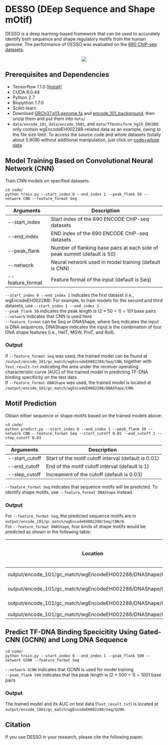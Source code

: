 # DESSO (DEep Sequence and Shape mOtif)
DESSO is a deep learning-based framework that can be used to accurately identify both sequence and shape regulatory motifs from the human genome. The performance of DESSO was evaluated on the [690 ChIP-seq datasets](https://genome.ucsc.edu/ENCODE/downloads.html).

<p align="center"> 
<img src="https://github.com/viyjy/DESSO/blob/master/workflow.PNG">
</p>

## Prerequisites and Dependencies
* Tensorflow 1.1.0 [[Install]](https://www.tensorflow.org/install/)
* CUDA 8.0.44
* Python 2.7
* Biopython 1.7.0
* Scikit-learn
* Download [GRCh37.p13.genome.fa](http://bmbl.sdstate.edu/DESSO/tools/GRCh37.p13.genome.fa.zip) and [encode_101_background](http://bmbl.sdstate.edu/DESSO/tools/encode_101_background.zip), then unzip them and put them into ```data/```
* ```data/encode_101```, ```data/encode_1001```, and ```data/TfbsUniform_hg19_ENCODE``` only contain wgEncodeEH002288-related data as an example, owing to the file size limit. To access the source code and whole datasets (totally about 5.9GB) without additional manipulation, just click on [code+whole data](http://bmbl.sdstate.edu/DESSO/tools/DESSO-master-whole.zip).

## Model Training Based on Convolutional Neural Network (CNN)
Train CNN models on specified datasets: 
```
cd code/
python train.py --start_index 0 --end_index 1 --peak_flank 50 --network CNN --feature_format Seq
```
Arguments | Description
--------------|---------------------------------------------------------
--start_index | Start index of the 690 ENCODE ChIP-seq datasets
--end_index | END index of the 690 ENCODE ChIP-seq datasets
--peak_flank | Number of flanking base pairs at each side of peak summit (default is 50)
--network | Neural network used in model training (default is CNN)
--feature_format | Feature format of the input (default is Seq)

```--start_index 0 --end_index 1``` indicates the first dataset (i.e., wgEncodeEH002288). For example, to train models for the second and third datasets, use ```--start_index 1 --end_index 3``` <br/>
```--peak_flank 50``` indicates the peak length is (2 * 50 + 1) = 101 base pairs <br/>
```--network``` indicates that CNN is used here <br/>
```--feature_format``` can be Seq or DNAShape, where Seq indicates the input is DNA sequences, DNAShape indicates the input is the combination of four DNA shape features (i.e., HelT, MGW, ProT, and Roll).

### Output
If ```--feature_format Seq``` was used, the trained model can be found at ```/output/encode_101/gc_match/wgEncodeEH002288/Seq/CNN```, together with ```Test_result.txt``` indicating the area under the receiver operating characteristic curve (AUC) of the trained model in predicting TF-DNA binding specificity on the test data. <br/>
If ```--feature_format DNAShape``` was used, the trained model is located at ```/output/encode_101/gc_match/wgEncodeEH002288/DNAShape/CNN```.

## Motif Prediction
Obtain either sequence or shape motifs based on the trained models above:
```
cd code/
python predict.py --start_index 0 --end_index 1 --peak_flank 50 --network CNN --feature_format Seq --start_cutoff 0.01 --end_cutoff 1 --step_cutoff 0.03
```
Arguments | Description
----------|----------------------------------------------------------
--start_cutoff | Start of the motif cutoff interval (default is 0.01)
--end_cutoff | End of the motif cutoff interval (default is 1)
--step_cutoff | Increament of the cutoff (default is 0.03)

```--feature_format Seq``` indicates that sequence motifs will be predicted. To identify shape motifs, use ```--feature_format DNAShape``` instead.

### Output
For ```--feature_format Seq```, the predicted sequence motifs are in ```output/encode_101/gc_match/wgEncodeEH002288/Seq/CNN/0```. <br/>
For ```--feature_format DNAShape```, four kinds of shape motifs would be predicted as shown in the following table:

Location | Type of predicted shape motif
-----------------------------------------------------------------|-----------------------------
output/encode_101/gc_match/wgEncodeEH002288/DNAShape/CNN/0 | HelT motif
output/encode_101/gc_match/wgEncodeEH002288/DNAShape/CNN/1 | MGW motif
output/encode_101/gc_match/wgEncodeEH002288/DNAShape/CNN/2 | ProT motif
output/encode_101/gc_match/wgEncodeEH002288/DNAShape/CNN/3 | Roll motif

## Predict TF-DNA Binding Specicitity Using Gated-CNN (GCNN) and Long DNA Sequence
```
cd code/
python train.py --start_index 0 --end_index 1 --peak_flank 500 --network GCNN --feature_format Seq
```
```--network GCNN``` indicates that GCNN is used for model training <br/>
```--peak_flank 500``` indicates that the peak length is (2 * 500 + 1) = 1001 base pairs <br/>

### Output
The trained model and its AUC on test data (```Test_result.txt```) is located at ```output/encode_1001/gc_match/wgEncodeEH002288/Seq/GCNN```.

## Citation
If you use DESSO in your research, please cite the following paper.
